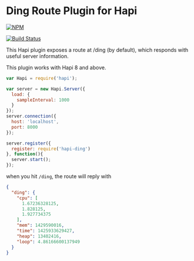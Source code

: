 Ding Route Plugin for Hapi
==========================

[![NPM](https://nodei.co/npm/hapi-ding.png)](https://nodei.co/npm/hapi-ding/)

[![Build Status](https://travis-ci.org/dialexa/hapi-ding.svg)](https://travis-ci.org/dialexa/hapi-ding)

This Hapi plugin exposes a route at /ding (by default), which responds with useful server information.

This plugin works with Hapi 8 and above.

```javascript
var Hapi = require('hapi');

var server = new Hapi.Server({
  load: {
    sampleInterval: 1000
  }
});
server.connection({
  host: 'localhost',
  port: 8000
});

server.register({
  register: require('hapi-ding')
}, function(){
  server.start();
});
```

when you hit `/ding`, the route will reply with

```json
{
  "ding": {
    "cpu": [
      1.67236328125,
      1.828125,
      1.927734375
    ],
    "mem": 1429590016,
    "time": 1425933629427,
    "heap": 13402416,
    "loop": 4.86166600137949
  }
}
```

